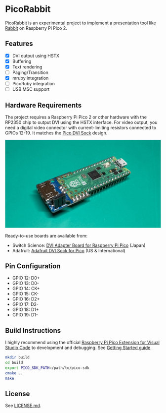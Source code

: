 # PicoRabbit

PicoRabbit is an experimental project to implement a presentation tool like [Rabbit](https://rabbit-shocker.org/en/) on Raspberry Pi Pico 2.

## Features

- [x] DVI output using HSTX
- [x] Buffering
- [x] Text rendering
- [ ] Paging/Transition
- [x] mruby integration
- [ ] PicoRuby integration
- [ ] USB MSC support

## Hardware Requirements

The project requires a Raspberry Pi Pico 2 or other hardware with the RP2350 chip to output DVI using the HSTX interface. For video output, you need a digital video connector with current-limiting resistors connected to GPIOs 12-19. It matches the [Pico DVI Sock](https://github.com/Wren6991/Pico-DVI-Sock) design.

![pico_dvi.jpg](pico_dvi.jpg)

Ready-to-use boards are available from:

- Switch Science: [DVI Adapter Board for Raspberry Pi Pico](https://www.switch-science.com/products/7431) (Japan)
- Adafruit: [Adafruit DVI Sock for Pico](https://www.adafruit.com/product/5957) (US & International)

## Pin Configuration

- GPIO 12: D0+
- GPIO 13: D0-
- GPIO 14: CK+
- GPIO 15: CK-
- GPIO 16: D2+
- GPIO 17: D2-
- GPIO 18: D1+
- GPIO 19: D1-

## Build Instructions

I highly recommend using the official [Raspberry Pi Pico Extension for Visual Studio Code](https://marketplace.visualstudio.com/items?itemName=raspberry-pi.raspberry-pi-pico) to development and debugging. See [Getting Started guide](https://datasheets.raspberrypi.com/pico/getting-started-with-pico.pdf).

```bash
mkdir build
cd build
export PICO_SDK_PATH=/path/to/pico-sdk
cmake ..
make
```

## License

See [LICENSE.md](./LICENSE.md).
